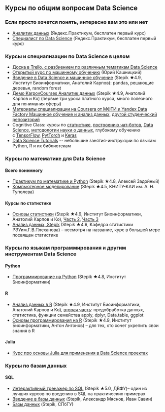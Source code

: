 ## Курсы по общим вопросам Data Science

### Если просто хочется понять, интересно вам это или нет
- [Аналитик данных](https://praktikum.yandex.ru/data-analyst) (Яндекс.Практикум, бесплатен первый курс)
- [Специалист по Data Science](https://praktikum.yandex.ru/data-scientist) (Яндекс.Практикум, бесплатен первый курс)

### Курсы и специализации по Data Science в целом
- [Доска в Trello, с разбиением по различным тематикам Data Science](https://trello.com/b/rbpEfMld/data-science)
- [Открытый курс по машинному обучению](https://www.youtube.com/playlist?list=PLVlY_7IJCMJdgcCtQfzj5j8OVB_Y0GJCl) (Юрий Кашницкий)
- [Введение в Data Science и машинное обучение](https://stepik.org/course/4852) (Stepik ★4.9, Институт Биоинформатики, Анатолий Карпов): pandas, решающие деревья, random forest
- [Демо KarpovCourses Аналитик данных](https://stepik.org/course/74457) (Stepik ★4.9, Анатолий Карпов и Ко) (первые три урока платного курса, много полезного для понимания сферы)
- [Материалы специализации на Coursera от МФТИ и Yandex Data Factory Машинное обучение и анализ данных](https://github.com/demidovakatya/mashinnoye-obucheniye/), [другой студенческий репозиторий](https://github.com/Coursera-machine-learning-data-analysis/course-materials)
- Cognitive Class: курсы по [статистике](https://www.youtube.com/watch?v=7rKQBKQOIQw&list=PL-XeOa5hMEYxprJm93wFRM49E5V0ffsfY), [построению чат-ботов](https://www.youtube.com/watch?v=6_l9Zxt4UL4&list=PL-XeOa5hMEYwOlGWMx-uVUpcKeJRggiv5), [Data Science](https://www.youtube.com/watch?v=z1kPKBdYks4&list=PL-XeOa5hMEYz5U0wAu1EvOuG-ndOEoaQr), [методологии науки о данных](https://www.youtube.com/watch?v=gE6Ya-8OB78&list=PL-XeOa5hMEYzF11WYSfDnaiSJIFY5zttH), глубокому обучению с [TensorFlow](https://www.youtube.com/watch?v=MrijcdNl_U4&list=PL-XeOa5hMEYxNzHM7YLRjIwE1k3VQpqEh), [PytTorch](https://www.youtube.com/watch?v=AIVtAiK7Thc&list=PL-XeOa5hMEYw3O0nbqiPagDnWaMSvd-Y0) и [Keras](https://www.youtube.com/watch?v=X1NkMZ5euFw&list=PL-XeOa5hMEYzE-0Om7as8e5dJmSTAS2tm)
-  [Data Science Tutorials](https://www.youtube.com/channel/UCk5tiFqPvdjsl7yT4mmokmg/playlists) -- небольшие занятия-инструкции по языкам Python, R и их библиотекам

### Курсы по математике для Data Science

#### Всего понемногу
- [Практикум по математике и Python](https://stepik.org/3356) (Stepik ★4.8, Алексей Задойный)
- [Компьютерное моделирование](https://stepik.org/61480) (Stepik ★4.5, КНИТУ-КАИ им. А. Н. Туполева)

#### Курсы по статистике
- [Основы статистики](https://stepik.org/76) (Stepik ★4.9, Институт Биоинформатики, Анатолий Карпов и Ко), [Часть 2](https://stepik.org/course/524), [Часть 3](https://stepik.org/course/2152)
- [Анализ данных, Stepik](https://stepik.org/57623) (Stepik ★4.9, Кафедра статистики РЭУим.Г.В.Плеханова) – несмотря на название, курс в большей мере посвящен статистике

### Курсы по языкам программирования и другим инструментам Data Science
#### Python
- [Программирование на Python](https://stepik.org/67) (Stepik ★4.8, Институт Биоинформатики)

#### R
- [Анализ данных в R](https://stepik.org/129) (Stepik ★4.9, Институт Биоинформатики, Анатолий Карпов и Ко), [вторая часть](https://stepik.org/course/724/): предобработка данных, статистика, функции семейства apply, dplyr, Data.table, ggplot
- [Основы программирования на R](https://stepik.org/497) (Stepik ★4.9, Институт Биоинформатики, Антон Антонов) – для тех, кто хочет укрепить свои знания в R

#### Julia
- [Курс про основы Julia для применения в Data Science проектах](https://github.com/JuliaEvangelists/Julia-in-DS)

### Курсы по базам данных
#### SQL
- [Интерактивный тренажер по SQL](https://stepik.org/course/63054) (Stepik ★5.0, ДВФУ)– один из лучших курсов по введению в SQL на практических примерах
- [Введение в базы данных](https://stepik.org/551) (Stepik, Александр Мяснов, Иван Савин)
- [Базы данных](https://stepik.org/2614) (Stepik, СПбГУ)

